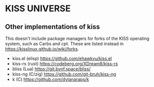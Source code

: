# KISS UNIVERSE

## Other implementations of kiss
This doesn't include package managers for forks of the KISS operating system,
such as Carbs and cpt. These are listed instead in <https://kisslinux.github.io/wiki/forks>.

* kiss.el (elisp) <https://github.com/ehawkvu/kiss.el>
* kiss-rs (rust) <https://codeberg.org/XDream8/kiss-rs>
* bliss (Lua) <https://git.bvnf.space/bliss/>
* kiss-ng (C/zig) <https://github.com/git-bruh/kiss-ng>
* k (C) <https://github.com/dylanaraps/k>
